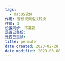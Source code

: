 ```yaml
---
tags:
  - macOS软件
作用: 音频视频格式转换
评价: 3
设置同步: 不需要
是否已备份:
是否已重装:
title: permute
date created: 2023-02-28
date modified: 2023-03-08
---
```

